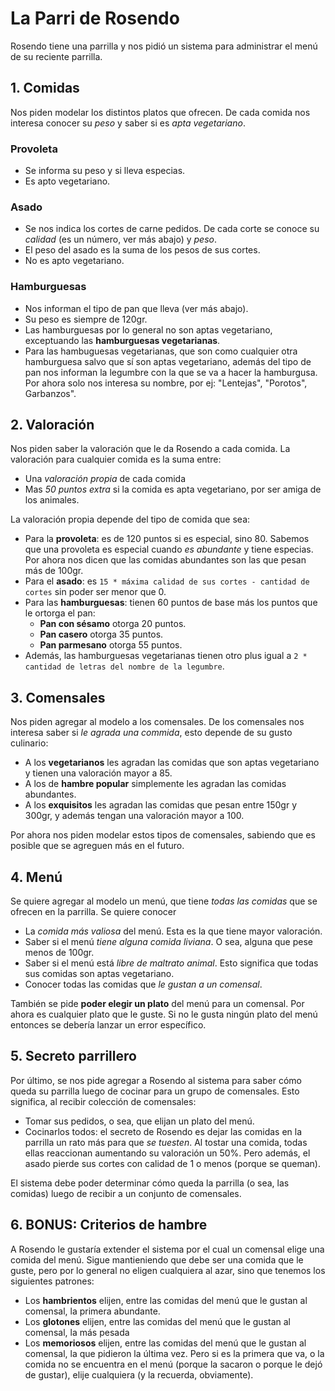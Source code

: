 # La Parri de Rosendo
Rosendo tiene una parrilla y nos pidió un sistema para administrar el menú de su reciente parrilla.


## 1. Comidas
Nos piden modelar los distintos platos que ofrecen. De cada comida nos interesa conocer su _peso_ y saber si es _apta vegetariano_. 

### Provoleta
- Se informa su peso y si lleva especias.
- Es apto vegetariano.

### Asado
- Se nos indica los cortes de carne pedidos. De cada corte se conoce su _calidad_ (es un número, ver más abajo) y _peso_.
- El peso del asado es la suma de los pesos de sus cortes.
- No es apto vegetariano.

### Hamburguesas
- Nos informan el tipo de pan que lleva (ver más abajo).
- Su peso es siempre de 120gr.
- Las hamburguesas por lo general no son aptas vegetariano, exceptuando las **hamburguesas vegetarianas**.
- Para las hambuguesas vegetarianas, que son como cualquier otra hamburguesa salvo que sí son aptas vegetariano, además del tipo de pan nos informan la legumbre con la que se va a hacer la hamburgusa. Por ahora solo nos interesa su nombre, por ej: "Lentejas", "Porotos", Garbanzos".


## 2. Valoración
Nos piden saber la valoración que le da Rosendo a cada comida. La valoración para cualquier comida es la suma entre:
- Una _valoración propia_ de cada comida
- Mas _50 puntos extra_ si la comida es apta vegetariano, por ser amiga de los animales.

La valoración propia depende del tipo de comida que sea:
- Para la **provoleta**: es de 120 puntos si es especial, sino 80. Sabemos que una provoleta es especial cuando _es abundante_ y tiene especias. Por ahora nos dicen que las comidas abundantes son las que pesan más de 100gr. 
- Para el **asado**: es `15 * máxima calidad de sus cortes - cantidad de cortes` sin poder ser menor que 0.
- Para las **hamburguesas**: tienen 60 puntos de base más los puntos que le ortorga el pan:
  - **Pan con sésamo** otorga 20 puntos.
  - **Pan casero** otorga 35 puntos.
  - **Pan parmesano** otorga 55 puntos.
- Además, las hamburguesas vegetarianas tienen otro plus igual a `2 * cantidad de letras del nombre de la legumbre`.
  

## 3. Comensales
Nos piden agregar al modelo a los comensales. De los comensales nos interesa saber si _le agrada una commida_, esto depende de su gusto culinario:
- A los **vegetarianos** les agradan las comidas que son aptas vegetariano y tienen una valoración mayor a 85.
- A los de **hambre popular** simplemente les agradan las comidas abundantes.
- A los **exquisitos** les agradan las comidas que pesan entre 150gr y 300gr, y además tengan una valoración mayor a 100.

Por ahora nos piden modelar estos tipos de comensales, sabiendo que es posible que se agreguen más en el futuro.


## 4. Menú
Se quiere agregar al modelo un menú, que tiene _todas las comidas_ que se ofrecen en la parrilla. Se quiere conocer
- La _comida más valiosa_ del menú. Esta es la que tiene mayor valoración.
- Saber si el menú _tiene alguna comida liviana_. O sea, alguna que pese menos de 100gr.
- Saber si el menú está _libre de maltrato animal_. Esto significa que todas sus comidas son aptas vegetariano.
- Conocer todas las comidas que _le gustan a un comensal_.

También se pide **poder elegir un plato** del menú para un comensal. Por ahora es cualquier plato que le guste. Si no le gusta ningún plato del menú entonces se debería lanzar un error específico.


## 5. Secreto parrillero
Por último, se nos pide agregar a Rosendo al sistema para saber cómo queda su parrilla luego de cocinar para un grupo de comensales. Esto significa, al recibir colección de comensales:
- Tomar sus pedidos, o sea, que elijan un plato del menú.
- Cocinarlos todos: el secreto de Rosendo es dejar las comidas en la parrilla un rato más para que _se tuesten_. 
Al tostar una comida, todas ellas reaccionan aumentando su valoración un 50%. Pero además, el asado pierde sus cortes con calidad de 1 o menos (porque se queman).

El sistema debe poder determinar cómo queda la parrilla (o sea, las comidas) luego de recibir a un conjunto de comensales.

## 6. BONUS: Criterios de hambre
A Rosendo le gustaría extender el sistema por el cual un comensal elige una comida del menú. Sigue mantieniendo que debe ser una comida que le guste, pero por lo general no eligen cualquiera al azar, sino que tenemos los siguientes patrones:
- Los **hambrientos** elijen, entre las comidas del menú que le gustan al comensal, la primera abundante.
- Los **glotones** elijen, entre las comidas del menú que le gustan al comensal, la más pesada
- Los **memoriosos** elijen, entre las comidas del menú que le gustan al comensal, la que pidieron la última vez. Pero si es la primera que va, o la comida no se encuentra en el menú (porque la sacaron o porque le dejó de gustar), elije cualquiera (y la recuerda, obviamente).
